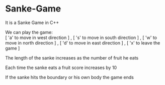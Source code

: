 # Sanke-Game

It is a Sanke Game in C++

We can play the game:\
  [ 'a' to move in west direction ]
  , [ 's' to move in south direction ]
  , [ 'w' to move in north direction ]
  , [ 'd' to move in east direction ]
  , [ 'x' to leave the game ]

The length of the sanke increases as the number of fruit he eats

Each time the sanke eats a fruit score increases by 10 

If the sanke hits the boundary or his own body the game ends
